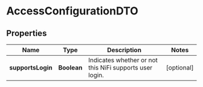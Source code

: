 

# AccessConfigurationDTO

## Properties

Name | Type | Description | Notes
------------ | ------------- | ------------- | -------------
**supportsLogin** | **Boolean** | Indicates whether or not this NiFi supports user login. |  [optional]



